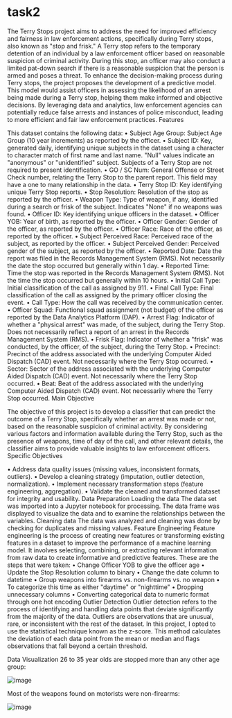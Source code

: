 # task2
The Terry Stops project aims to address the need for improved efficiency and fairness in law enforcement actions, specifically during Terry stops, also known as "stop and frisk." A Terry stop refers to the temporary detention of an individual by a law enforcement officer based on reasonable suspicion of criminal activity. During this stop, an officer may also conduct a limited pat-down search if there is a reasonable suspicion that the person is armed and poses a threat.
To enhance the decision-making process during Terry stops, the project proposes the development of a predictive model. This model would assist officers in assessing the likelihood of an arrest being made during a Terry stop, helping them make informed and objective decisions. By leveraging data and analytics, law enforcement agencies can potentially reduce false arrests and instances of police misconduct, leading to more efficient and fair law enforcement practices.
Features

This dataset contains the following data:
•	Subject Age Group: Subject Age Group (10 year increments) as reported by the officer.
•	Subject ID: Key, generated daily, identifying unique subjects in the dataset using a character to character match of first name and last name. "Null" values indicate an "anonymous" or "unidentified" subject. Subjects of a Terry Stop are not required to present identification.
•	GO / SC Num: General Offense or Street Check number, relating the Terry Stop to the parent report. This field may have a one to many relationship in the data.
•	Terry Stop ID: Key identifying unique Terry Stop reports.
•	Stop Resolution: Resolution of the stop as reported by the officer.
•	Weapon Type: Type of weapon, if any, identified during a search or frisk of the subject. Indicates "None" if no weapons was found.
•	Officer ID: Key identifying unique officers in the dataset.
•	Officer YOB: Year of birth, as reported by the officer.
•	Officer Gender: Gender of the officer, as reported by the officer.
•	Officer Race: Race of the officer, as reported by the officer.
•	Subject Perceived Race: Perceived race of the subject, as reported by the officer.
•	Subject Perceived Gender: Perceived gender of the subject, as reported by the officer.
•	Reported Date: Date the report was filed in the Records Management System (RMS). Not necessarily the date the stop occurred but generally within 1 day.
•	Reported Time: Time the stop was reported in the Records Management System (RMS). Not the time the stop occurred but generally within 10 hours.
•	Initial Call Type: Initial classification of the call as assigned by 911.
•	Final Call Type: Final classification of the call as assigned by the primary officer closing the event.
•	Call Type: How the call was received by the communication center.
•	Officer Squad: Functional squad assignment (not budget) of the officer as reported by the Data Analytics Platform (DAP).
•	Arrest Flag: Indicator of whether a "physical arrest" was made, of the subject, during the Terry Stop. Does not necessarily reflect a report of an arrest in the Records Management System (RMS).
•	Frisk Flag: Indicator of whether a "frisk" was conducted, by the officer, of the subject, during the Terry Stop.
•	Precinct: Precinct of the address associated with the underlying Computer Aided Dispatch (CAD) event. Not necessarily where the Terry Stop occurred.
•	Sector: Sector of the address associated with the underlying Computer Aided Dispatch (CAD) event. Not necessarily where the Terry Stop occurred.
•	Beat: Beat of the address associated with the underlying Computer Aided Dispatch (CAD) event. Not necessarily where the Terry Stop occurred.
Main Objective

The objective of this project is to develop a classifier that can predict the outcome of a Terry Stop, specifically whether an arrest was made or not, based on the reasonable suspicion of criminal activity. By considering various factors and information available during the Terry Stop, such as the presence of weapons, time of day of the call, and other relevant details, the classifier aims to provide valuable insights to law enforcement officers.
Specific Objectives

•	Address data quality issues (missing values, inconsistent formats, outliers).
•	Develop a cleaning strategy (imputation, outlier detection, normalization).
•	Implement necessary transformation steps (feature engineering, aggregation).
•	Validate the cleaned and transformed dataset for integrity and usability.
Data Preparation
Loading the data
The data set was imported into a Jupyter notebook for processing. The data frame was displayed to visualize the data and to examine the relationships between the variables.
Cleaning data
The data was analyzed and cleaning was done by checking for duplicates and missing values.
Feature Engineering
Feature engineering is the process of creating new features or transforming existing features in a dataset to improve the performance of a machine learning model. It involves selecting, combining, or extracting relevant information from raw data to create informative and predictive features.
These are the steps that were taken:
•	Change Officer YOB to give the officer age
•	Update the Stop Resolution column to binary
•	Change the date column to datetime
•	Group weapons into firearms vs. non-firearms vs. no weapon
•	To categorize this time as either "daytime" or "nighttime"
•	Dropping unnecessary columns
•	Converting categorical data to numeric format through one hot encoding
Outlier Detection
Outlier detection refers to the process of identifying and handling data points that deviate significantly from the majority of the data. Outliers are observations that are unusual, rare, or inconsistent with the rest of the dataset. In this project, I opted to use the statistical technique known as the z-score. This method calculates the deviation of each data point from the mean or median and flags observations that fall beyond a certain threshold.

Data Visualization
26 to 35 year olds are stopped more than any other age group:

![image](https://github.com/IvyNjoroge/task2/assets/111203571/a6eed3e7-3169-4f74-9859-779778291e7e)

 
Most of the weapons found on motorists were non-firearms:
 
![image](https://github.com/IvyNjoroge/task2/assets/111203571/b9403038-23a5-4e2b-acae-e7bba9ffbe66)
